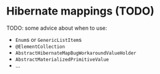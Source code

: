 # Hibernate mappings (TODO)

TODO: some advice about when to use:

 * `Enum`s or `GenericListItem`s
 * `@ElementCollection`
 * `AbstractHibernateMapBugWorkaroundValueHolder`
 * `AbstractMaterializedPrimitiveValue`
 * ...

